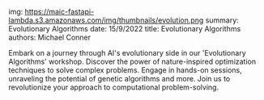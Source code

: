 img: https://maic-fastapi-lambda.s3.amazonaws.com/img/thumbnails/evolution.png
summary: Evolutionary Algorithms
date: 15/9/2022
title: Evolutionary Algorithms
authors: Michael Conner

Embark on a journey through AI's evolutionary side in our 'Evolutionary Algorithms' workshop. Discover the power of nature-inspired optimization techniques to solve complex problems. Engage in hands-on sessions, unraveling the potential of genetic algorithms and more. Join us to revolutionize your approach to computational problem-solving.